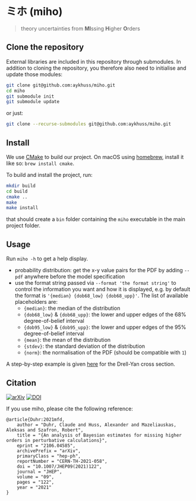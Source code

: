 # ミホ (miho) 
> theory uncertainties from **MI**ssing **H**igher **O**rders


## Clone the repository

External libraries are included in this repository through submodules. In addition to cloning the repository, you therefore also need to initialise and update those modules:
```bash
git clone git@github.com:aykhuss/miho.git
cd miho
git submodule init
git submodule update
```

or just:
```bash
git clone --recurse-submodules git@github.com:aykhuss/miho.git
```

## Install

We use [CMake](https://cmake.org/) to build our project. 
On macOS using [homebrew](https://brew.sh/), install it like so: `brew install cmake`.

To build and install the project, run:
```bash
mkdir build
cd build
cmake ..
make
make install
```
that should create a `bin` folder containing the `miho` executable in the main project folder. 


## Usage

Run `miho -h` to get a help display. 

* probability distribution: get the x-y value pairs for the PDF by adding `--pdf` anywhere before the model specification
* use the format string passed via `--format 'the format string'` to control the information you want and how it is displayed, e.g. by default the format is `'{median} {dob68_low} {dob68_upp}'`. The list of available placeholders are:
    - `{median}`: the median of the distribution
    - `{dob68_low}` & `{dob68_upp}`: the lower and upper edges of the 68% degree-of-belief interval
    - `{dob95_low}` & `{dob95_upp}`: the lower and upper edges of the 95% degree-of-belief interval
    - `{mean}`: the mean of the distribution
    - `{stdev}`: the standard deviation of the distribution
    - `{norm}`: the normalisation of the PDF (should be compatible with `1`)

A step-by-step example is given [here](examples/gamma_N3LO/README.md) for the Drell-Yan cross section.

## Citation

[![arXiv](https://img.shields.io/badge/arXiv-2106.04585%20-orange)](https://arxiv.org/abs/2106.04585)
[![DOI](https://img.shields.io/badge/DOI-10.1007/JHEP09(2021)122-B31B1B.svg)](https://doi.org/10.1007/JHEP09(2021)122)

If you use miho, please cite the following reference:

```
@article{Duhr:2021mfd,
    author = "Duhr, Claude and Huss, Alexander and Mazeliauskas, Aleksas and Szafron, Robert",
    title = "{An analysis of Bayesian estimates for missing higher orders in perturbative calculations}",
    eprint = "2106.04585",
    archivePrefix = "arXiv",
    primaryClass = "hep-ph",
    reportNumber = "CERN-TH-2021-058",
    doi = "10.1007/JHEP09(2021)122",
    journal = "JHEP",
    volume = "09",
    pages = "122",
    year = "2021"
}
```
